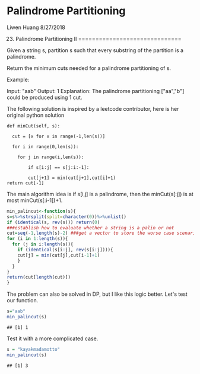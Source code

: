 Palindrome Partitioning
================
Liwen Huang
8/27/2018

23. Palindrome Partitioning II
==============================

Given a string s, partition s such that every substring of the partition is a palindrome.

Return the minimum cuts needed for a palindrome partitioning of s.

Example:

Input: "aab" Output: 1 Explanation: The palindrome partitioning \["aa","b"\] could be produced using 1 cut.

The following solution is inspired by a leetcode contributor, here is her original python solution

    def minCut(self, s):

      cut = [x for x in range(-1,len(s))]

      for i in range(0,len(s)):

        for j in range(i,len(s)):
      
            if s[i:j] == s[j:i:-1]:
      
            cut[j+1] = min(cut[j+1],cut[i]+1)
    return cut[-1]

The main algorithm idea is if s\[i,j\] is a palindrome, then the minCut(s\[:j\]) is at most minCut(s\[:i-1\])+1.

``` r
min_palincut<-function(s){
s=s%>%strsplit(split=character(0))%>%unlist()
if (identical(s, rev(s))) return(0)
###establish how to evaluate whether a string is a palin or not
cut=seq(-1,length(s)-2) ###get a vector to store the worse case scenario when no palin is found
for (i in 1:length(s)){
  for (j in i:length(s)){
    if (identical(s[i:j], rev(s[i:j]))){
    cut[j] = min(cut[j],cut[i-1]+1) 
    }
  }
} 
return(cut[length(cut)])
}
```

The problem can also be solved in DP, but I like this logic better. Let's test our function.

``` r
s="aab"
min_palincut(s)
```

    ## [1] 1

Test it with a more complicated case.

``` r
s = "kayakmadamotto"
min_palincut(s)
```

    ## [1] 3
